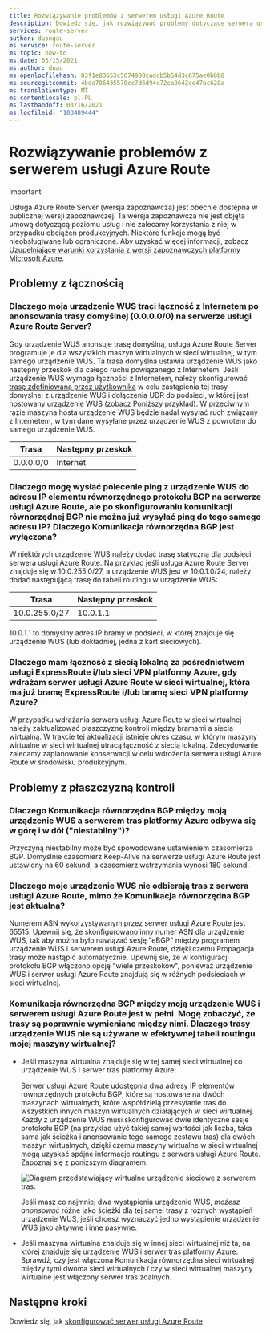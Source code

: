 ```yaml
---
title: Rozwiązywanie problemów z serwerem usługi Azure Route
description: Dowiedz się, jak rozwiązywać problemy dotyczące serwera usługi Azure Route.
services: route-server
author: duongau
ms.service: route-server
ms.topic: how-to
ms.date: 03/15/2021
ms.author: duau
ms.openlocfilehash: 83f1e83653c5674988cadcb5b54d3c675ae0b8b8
ms.sourcegitcommit: 4bda786435578ec7d6d94c72ca8642ce47ac628a
ms.translationtype: MT
ms.contentlocale: pl-PL
ms.lasthandoff: 03/16/2021
ms.locfileid: "103489444"
---
```

# <a name="troubleshooting-azure-route-server-issues"></a>Rozwiązywanie problemów z serwerem usługi Azure Route

> [!IMPORTANT]
> Usługa Azure Route Server (wersja zapoznawcza) jest obecnie dostępna w publicznej wersji zapoznawczej.
> Ta wersja zapoznawcza nie jest objęta umową dotyczącą poziomu usług i nie zalecamy korzystania z niej w przypadku obciążeń produkcyjnych. Niektóre funkcje mogą być nieobsługiwane lub ograniczone.
> Aby uzyskać więcej informacji, zobacz [Uzupełniające warunki korzystania z wersji zapoznawczych platformy Microsoft Azure](https://azure.microsoft.com/support/legal/preview-supplemental-terms/).

## <a name="connectivity-issues"></a>Problemy z łącznością

### <a name="why-does-my-nva-lose-internet-connectivity-after-it-advertises-the-default-route-00000-to-azure-route-server"></a>Dlaczego moja urządzenie WUS traci łączność z Internetem po anonsowania trasy domyślnej (0.0.0.0/0) na serwerze usługi Azure Route Server?
Gdy urządzenie WUS anonsuje trasę domyślną, usługa Azure Route Server programuje je dla wszystkich maszyn wirtualnych w sieci wirtualnej, w tym samego urządzenie WUS. Ta trasa domyślna ustawia urządzenie WUS jako następny przeskok dla całego ruchu powiązanego z Internetem. Jeśli urządzenie WUS wymaga łączności z Internetem, należy skonfigurować [trasę zdefiniowaną przez użytkownika](../virtual-network/virtual-networks-udr-overview.md) w celu zastąpienia tej trasy domyślnej z urządzenie WUS i dołączenia UDR do podsieci, w której jest hostowany urządzenie WUS (zobacz Poniższy przykład). W przeciwnym razie maszyna hosta urządzenie WUS będzie nadal wysyłać ruch związany z Internetem, w tym dane wysyłane przez urządzenie WUS z powrotem do samego urządzenie WUS.

| Trasa | Następny przeskok |
|-------|----------|
| 0.0.0.0/0 | Internet |


### <a name="why-can-i-ping-from-my-nva-to-the-bgp-peer-ip-on-azure-route-server-but-after-i-set-up-the-bgp-peering-between-them-i-cant-ping-the-same-ip-anymore-why-does-the-bgp-peering-go-down"></a>Dlaczego mogę wysłać polecenie ping z urządzenie WUS do adresu IP elementu równorzędnego protokołu BGP na serwerze usługi Azure Route, ale po skonfigurowaniu komunikacji równorzędnej BGP nie można już wysyłać ping do tego samego adresu IP? Dlaczego Komunikacja równorzędna BGP jest wyłączona?

W niektórych urządzenie WUS należy dodać trasę statyczną dla podsieci serwera usługi Azure Route. Na przykład jeśli usługa Azure Route Server znajduje się w 10.0.255.0/27, a urządzenie WUS jest w 10.0.1.0/24, należy dodać następującą trasę do tabeli routingu w urządzenie WUS:

| Trasa | Następny przeskok |
|-------|----------|
| 10.0.255.0/27 | 10.0.1.1 |

10.0.1.1 to domyślny adres IP bramy w podsieci, w której znajduje się urządzenie WUS (lub dokładniej, jedna z kart sieciowych).

### <a name="why-do-i-lose-connectivity-to-my-on-premises-network-over-expressroute-andor-azure-vpn-when-im-deploying-azure-route-server-to-a-virtual-network-that-already-has-expressroute-gateway-andor-azure-vpn-gateway"></a>Dlaczego mam łączność z siecią lokalną za pośrednictwem usługi ExpressRoute i/lub sieci VPN platformy Azure, gdy wdrażam serwer usługi Azure Route w sieci wirtualnej, która ma już bramę ExpressRoute i/lub bramę sieci VPN platformy Azure?
W przypadku wdrażania serwera usługi Azure Route w sieci wirtualnej należy zaktualizować płaszczyznę kontroli między bramami a siecią wirtualną. W trakcie tej aktualizacji istnieje okres czasu, w którym maszyny wirtualne w sieci wirtualnej utracą łączność z siecią lokalną. Zdecydowanie zalecamy zaplanowanie konserwacji w celu wdrożenia serwera usługi Azure Route w środowisku produkcyjnym.  

## <a name="control-plane-issues"></a>Problemy z płaszczyzną kontroli

### <a name="why-is-the-bgp-peering-between-my-nva-and-the-azure-route-server-going-up-and-down-flapping"></a>Dlaczego Komunikacja równorzędna BGP między moją urządzenie WUS a serwerem tras platformy Azure odbywa się w górę i w dół ("niestabilny")?

Przyczyną niestabilny może być spowodowane ustawieniem czasomierza BGP. Domyślnie czasomierz Keep-Alive na serwerze usługi Azure Route jest ustawiony na 60 sekund, a czasomierz wstrzymania wynosi 180 sekund.

### <a name="why-does-my-nva-not-receive-routes-from-azure-route-server-even-though-the-bgp-peering-is-up"></a>Dlaczego moje urządzenie WUS nie odbierają tras z serwera usługi Azure Route, mimo że Komunikacja równorzędna BGP jest aktualna?

Numerem ASN wykorzystywanym przez serwer usługi Azure Route jest 65515. Upewnij się, że skonfigurowano inny numer ASN dla urządzenie WUS, tak aby można było nawiązać sesję "eBGP" między programem urządzenie WUS i serwerem usługi Azure Route, dzięki czemu Propagacja trasy może nastąpić automatycznie. Upewnij się, że w konfiguracji protokołu BGP włączono opcję "wiele przeskoków", ponieważ urządzenie WUS i serwer usługi Azure Route znajdują się w różnych podsieciach w sieci wirtualnej.

### <a name="the-bgp-peering-between-my-nva-and-azure-route-server-is-up-i-can-see-routes-exchanged-correctly-between-them-why-arent-the-nva-routes-in-the-effective-routing-table-of-my-vm"></a>Komunikacja równorzędna BGP między moją urządzenie WUS i serwerem usługi Azure Route jest w pełni. Mogę zobaczyć, że trasy są poprawnie wymieniane między nimi. Dlaczego trasy urządzenie WUS nie są używane w efektywnej tabeli routingu mojej maszyny wirtualnej? 

* Jeśli maszyna wirtualna znajduje się w tej samej sieci wirtualnej co urządzenie WUS i serwer tras platformy Azure:

     Serwer usługi Azure Route udostępnia dwa adresy IP elementów równorzędnych protokołu BGP, które są hostowane na dwóch maszynach wirtualnych, które współdzielą przesyłanie tras do wszystkich innych maszyn wirtualnych działających w sieci wirtualnej. Każdy z urządzenie WUS musi skonfigurować dwie identyczne sesje protokołu BGP (na przykład użyć takiej samej wartości jak liczba, taka sama jak ścieżka i anonsowanie tego samego zestawu tras) dla dwóch maszyn wirtualnych, dzięki czemu maszyny wirtualne w sieci wirtualnej mogą uzyskać spójne informacje routingu z serwera usługi Azure Route. Zapoznaj się z poniższym diagramem.

    ![Diagram przedstawiający wirtualne urządzenie sieciowe z serwerem tras.](./media/faq/network-virtual-appliances.png)

    Jeśli masz co najmniej dwa wystąpienia urządzenie WUS, *możesz anonsować* różne jako ścieżki dla tej samej trasy z różnych wystąpień urządzenie WUS, jeśli chcesz wyznaczyć jedno wystąpienie urządzenie WUS jako aktywne i inne pasywne.

* Jeśli maszyna wirtualna znajduje się w innej sieci wirtualnej niż ta, na której znajduje się urządzenie WUS i serwer tras platformy Azure. Sprawdź, czy jest włączona Komunikacja równorzędna sieci wirtualnej między tymi dwoma sieci wirtualnych *i* czy w sieci wirtualnej maszyny wirtualne jest włączony serwer tras zdalnych.

## <a name="next-steps"></a>Następne kroki

Dowiedz się, jak [skonfigurować serwer usługi Azure Route](quickstart-configure-route-server-powershell.md)
